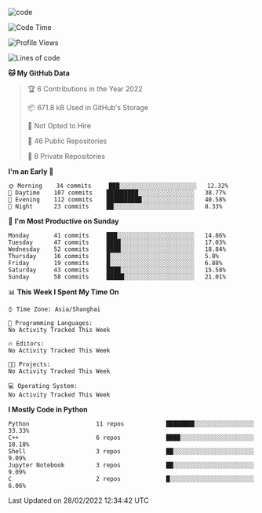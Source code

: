 
<!--
**liuyaanng/liuyaanng** is a ✨ _special_ ✨ repository because its `README.md` (this file) appears on your GitHub profile.

Here are some ideas to get you started:

- 🔭 I’m currently working on ...
- 🌱 I’m currently learning ...
- 👯 I’m looking to collaborate on ...
- 🤔 I’m looking for help with ...
- 💬 Ask me about ...
- 📫 How to reach me: ...
- 😄 Pronouns: ...
- ⚡ Fun fact: ...
-->


![code](https://cdn.jsdelivr.net/gh/liuyaanng/liuyaanng@1.0/code.gif) 

<!--START_SECTION:waka-->
![Code Time](http://img.shields.io/badge/Code%20Time-228%20hrs%2035%20mins-blue)

![Profile Views](http://img.shields.io/badge/Profile%20Views-0-blue)

![Lines of code](https://img.shields.io/badge/From%20Hello%20World%20I%27ve%20Written-5%20Million%20lines%20of%20code-blue)

**🐱 My GitHub Data** 

> 🏆 6 Contributions in the Year 2022
 > 
> 📦 671.8 kB Used in GitHub's Storage 
 > 
> 🚫 Not Opted to Hire
 > 
> 📜 46 Public Repositories 
 > 
> 🔑 8 Private Repositories  
 > 
**I'm an Early 🐤** 

```text
🌞 Morning    34 commits     ███░░░░░░░░░░░░░░░░░░░░░░   12.32% 
🌆 Daytime    107 commits    █████████░░░░░░░░░░░░░░░░   38.77% 
🌃 Evening    112 commits    ██████████░░░░░░░░░░░░░░░   40.58% 
🌙 Night      23 commits     ██░░░░░░░░░░░░░░░░░░░░░░░   8.33%

```
📅 **I'm Most Productive on Sunday** 

```text
Monday       41 commits     ███░░░░░░░░░░░░░░░░░░░░░░   14.86% 
Tuesday      47 commits     ████░░░░░░░░░░░░░░░░░░░░░   17.03% 
Wednesday    52 commits     ████░░░░░░░░░░░░░░░░░░░░░   18.84% 
Thursday     16 commits     █░░░░░░░░░░░░░░░░░░░░░░░░   5.8% 
Friday       19 commits     █░░░░░░░░░░░░░░░░░░░░░░░░   6.88% 
Saturday     43 commits     ████░░░░░░░░░░░░░░░░░░░░░   15.58% 
Sunday       58 commits     █████░░░░░░░░░░░░░░░░░░░░   21.01%

```


📊 **This Week I Spent My Time On** 

```text
⌚︎ Time Zone: Asia/Shanghai

💬 Programming Languages: 
No Activity Tracked This Week

🔥 Editors: 
No Activity Tracked This Week

🐱‍💻 Projects: 
No Activity Tracked This Week

💻 Operating System: 
No Activity Tracked This Week

```

**I Mostly Code in Python** 

```text
Python                   11 repos            ████████░░░░░░░░░░░░░░░░░   33.33% 
C++                      6 repos             ████░░░░░░░░░░░░░░░░░░░░░   18.18% 
Shell                    3 repos             ██░░░░░░░░░░░░░░░░░░░░░░░   9.09% 
Jupyter Notebook         3 repos             ██░░░░░░░░░░░░░░░░░░░░░░░   9.09% 
C                        2 repos             █░░░░░░░░░░░░░░░░░░░░░░░░   6.06%

```



 Last Updated on 28/02/2022 12:34:42 UTC
<!--END_SECTION:waka-->
